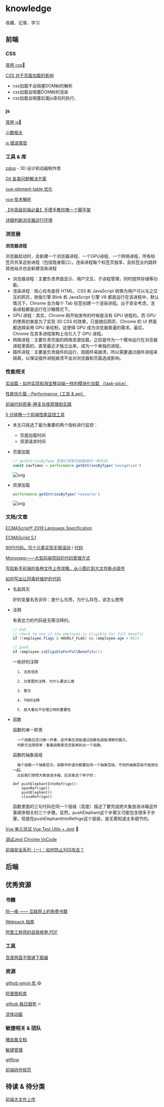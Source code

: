 <!--
 * @Author: ymt
 * @Date: 2019-10-08 20:32:10
 * @LastEditors: ymt
 * @LastEditTime: 2019-11-11 14:44:06
 * @Description: file content
 -->
# knowledge
收藏、记录、学习

##  前端

### CSS

[常用 css](./css/common.md):memo:

[CSS 对于页面加载的影响](https://segmentfault.com/a/1190000018130499)

- css加载不会阻塞DOM树的解析
- css加载会阻塞DOM树的渲染
- css加载会阻塞后面js语句的执行、

### js
[常用 js](./js/common.md):memo:

[小数相关](https://github.com/SandBoat/knowledge/issues/1)

[js 错误类型](https://www.jianshu.com/p/ef9f0b1f7382)

### 工具 & 库
[zdog](https://github.com/metafizzy/zdog) - 3D 设计和动画制作库

[Git 各类问题解决方案](https://github.com/k88hudson/git-flight-rules/blob/master/README_zh-CN.md)

[vue-element-table 优化](https://github.com/xuliangzhan/vue-element-extends)

[vue 技术解析](https://ustbhuangyi.github.io/vue-analysis)

[【中高级前端必备】手摸手教你撸一个脚手架](https://juejin.im/post/5d37d982e51d45108c59a635)

[详细判断浏览器运行环境](https://juejin.im/post/5d0220a8f265da1bcc193c6c)

### 浏览器

**浏览器进程**

浏览器启动时，会新建一个浏览器进程、一个GPU进程、一个网络进程，所有标签页共享这些进程（包括隐身窗口）。渲染进程每个标签页独享，且标签业内跳转其他站点也会新建渲染进程
- 浏览器进程：主要负责界面显示、用户交互、子进程管理，同时提供存储等功能。
- 渲染进程：核心任务是将 HTML、CSS 和 JavaScript 转换为用户可以与之交互的网页，排版引擎 Blink 和 JavaScript 引擎 V8 都是运行在该进程中，默认情况下，Chrome 会为每个 Tab 标签创建一个渲染进程。出于安全考虑，渲染进程都是运行在沙箱模式下。
- GPU 进程：其实，Chrome 刚开始发布的时候是没有 GPU 进程的。而 GPU 的使用初衷是为了实现 3D CSS 的效果，只是随后网页、Chrome 的 UI 界面都选择采用 GPU 来绘制，这使得 GPU 成为浏览器普遍的需求。最后，Chrome 在其多进程架构上也引入了 GPU 进程。
- 网络进程：主要负责页面的网络资源加载，之前是作为一个模块运行在浏览器进程里面的，直至最近才独立出来，成为一个单独的进程。
- 插件进程：主要是负责插件的运行，因插件易崩溃，所以需要通过插件进程来隔离，以保证插件进程崩溃不会对浏览器和页面造成影响。

### 性能相关
[实战篇 - 如何实现和淘宝移动端一样的模块化加载 （task-silce）](https://juejin.im/post/5d33fd0f5188256e820c80d4)

[性能优化篇 - Performance（工具 & api）](https://juejin.im/post/5c8fa71d5188252d785f0ea3)

[前端代码质量-圈复杂度原理和实践](https://juejin.im/post/5da34216e51d4578502c24c5#heading-10)

[5 分钟撸一个前端性能监控工具
](https://juejin.im/post/5b7a50c0e51d4538af60d995)

- 本文只挑选了最为重要的两个指标进行监控：
    - 页面加载时间
    - 资源请求时间

- 页面加载

    ```js
    // getEntriesByType 是我们获取性能数据的一种方式。 
    const navTimes = performance.getEntriesByType('navigation')
    ```

    ![svg](./img/navigation.jpg)

- 资源加载

    ```js
    performance.getEntriesByType('resource')
    ```

    ![svg](./img/resource.jpg)

### 文档/文章
[ECMAScript® 2019 Language Specification](http://ecma-international.org/ecma-262/)

[ECMAScript 5.1](http://es5.github.io/)

[90行代码，15个元素实现无限滚动](https://sale-dev.saas.crland.com.cn/customerManage/customerInputter) / [代码](https://codesandbox.io/s/react-wuxiangundong-i7ppg)

[Monorepo——大型前端项目的代码管理方式](https://segmentfault.com/a/1190000019309820)

[写给新手前端的各种文件上传攻略，从小图片到大文件断点续传](https://juejin.im/post/5da14778f265da5bb628e590)

[如何写出让同事好维护的代码](https://mp.weixin.qq.com/s/4wDViRrfJDlEQbLOoyH2xg)

- 名副其实

    好的变量名告诉你：是什么东西，为什么存在，该怎么使用

- 注释


    有表达力的代码是无需注释的。

    ```java
    // bad
    // check to see if the employee is eligible for full benefit
    if ((employee.flags & HOURLY_FLAG) && (employee.age > 65))

    // good
    if (employee.isEligibleForFullBenefits())
    ```

    一些好的注释

        1. 法务信息

        2. 对意图的注释，为什么要这么做

        3. 警示

        4. TODO注释

        5. 放大看似不合理之物的重要性

- 函数

    函数的单一职责

        一个函数应该只做一件事，这件事应该能通过函数名就能清晰的展示。
        判断方法很简单：看看函数是否还能再拆出一个函数。

    函数的抽象层级

        每个函数一个抽象层次，函数中的语句都要在同一个抽象层级，不同的抽象层级不能放在一起。
        比如我们想把大象放进冰箱，应该是这个样子的：

    ```
    def pushElephantIntoRefrige():
        openRefrige()
        pushElephant()
        closeRefrige()
    ```
    函数里面的三句代码在同一个层级（高度）描述了要完成把大象放进冰箱这件事顺序相关的三个步骤。显然，pushElephant这个步骤又可能包含很多子步骤，但是在pushElephantIntoRefrige这个层级，是无需知道太多细节的。

[Vue 单元测试 Vue Test Utils + Jest](./note/vueTest.md) :memo:

[调试Jest Chrome VsCode](https://www.chenng.cn/post/How-To-Debug-Jest-Tests.html)

[前端安全系列（一）：如何防止XSS攻击？](https://tech.meituan.com/2018/09/27/fe-security.html)


##  后端

## 优秀资源
### 书籍
[阮一峰 —— 互联网上的免费书籍](https://github.com/ruanyf/free-books)

[Webpack 指南](https://www.webpackjs.com/guides/)

[阿里工程师的自我修养.PDF](./阿里工程师的自我修养.pdf)

### 工具
[百度网盘不限速下载器](https://github.com/b3log/baidu-netdisk-downloaderx)

### 资源
[github emoji 库 ](https://www.webfx.com/tools/emoji-cheat-sheet/) :smile: 

[阿里图标库](https://www.iconfont.cn/home/index)

[github 每日趋势](https://github.com/trending) :fire:

[流体动画](https://github.com/PavelDoGreat/WebGL-Fluid-Simulation)

### 敏捷相关 & 团队
[猪齿鱼文档](https://choerodon.io/zh/docs/concept/)

[敏捷管理](https://mp.weixin.qq.com/s/xyMsn5p-_t0YW5h3yjM_Iw)

[gitflow](https://www.cnblogs.com/wish123/p/9785101.html)

[前端协作规范](https://juejin.im/post/5d3a7134f265da1b5d57f1ed)

## 待读 & 待分类
[前端大文件上传](https://juejin.im/post/5cf765275188257c6b51775f)